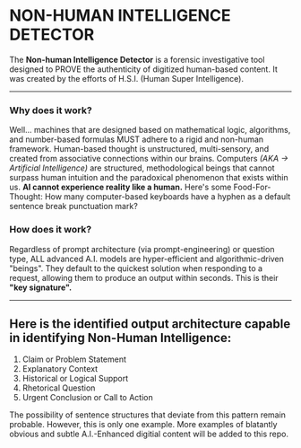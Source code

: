 # NON-HUMAN INTELLIGENCE DETECTOR

The **Non-human Intelligence Detector** is a forensic investigative tool designed to PROVE the authenticity of digitized human-based content. It was created by the efforts of H.S.I. (Human Super Intelligence).

---

### Why does it work? 
Well... machines that are designed based on mathematical logic, algorithms, and number-based formulas MUST adhere to a rigid and non-human framework.  Human-based thought is unstructured, multi-sensory, and created from associative connections within our brains. Computers *(AKA -> Artificial Intelligence)* are structured, methodological beings that cannot surpass human intuition and the paradoxical phenomenon that exists within us. **AI cannot experience reality like a human.** Here's some Food-For-Thought: How many computer-based keyboards have a hyphen as a default sentence break punctuation mark? 

### How does it work?
Regardless of prompt architecture (via prompt-engineering) or question type, ALL advanced A.I. models  are hyper-efficient and algorithmic-driven "beings". They default to the quickest solution when responding to a request, allowing them to produce an output within seconds. This is their **"key signature".** 

---

## Here is the identified output architecture capable in identifying Non-Human Intelligence:

1. Claim or Problem Statement
2. Explanatory Context
3. Historical or Logical Support
4. Rhetorical Question
5. Urgent Conclusion or Call to Action

The possibility of sentence structures that deviate from this pattern remain probable. However, this is only one example. More examples of blatantly obvious and subtle A.I.-Enhanced digitial content will be added to this repo.
